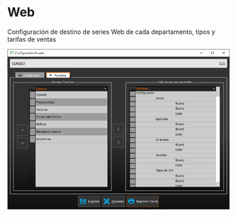 # Web

Configuración de destino de series Web de cada departamento, tipos y tarifas de ventas

![](../../../.gitbook/assets/image%20%28309%29.png)

